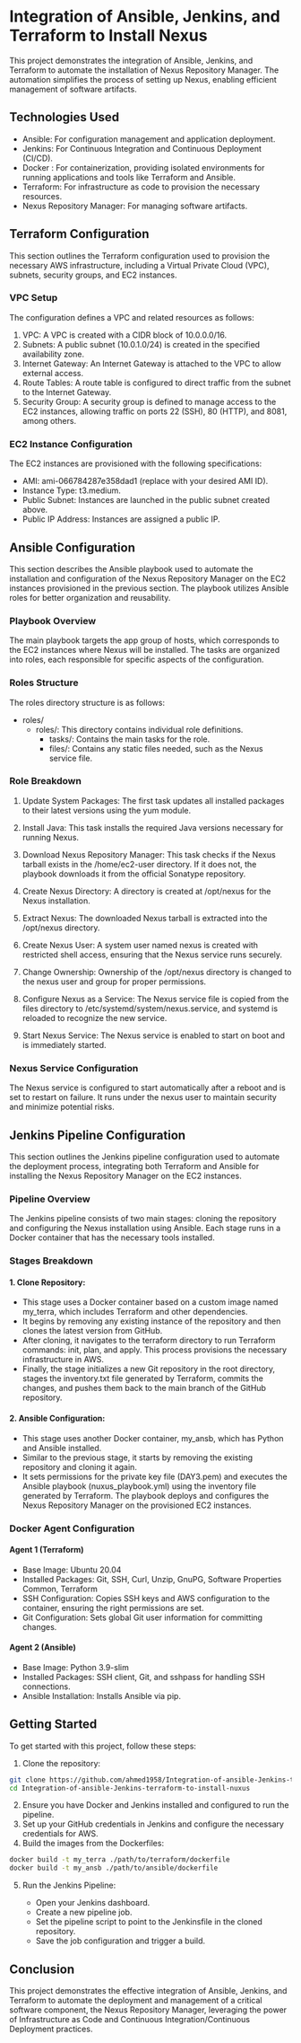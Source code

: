 # Integration of Ansible, Jenkins, and Terraform to Install Nexus
This project demonstrates the integration of Ansible, Jenkins, and Terraform to automate the installation of Nexus Repository Manager. The automation simplifies the process of setting up Nexus, enabling efficient management of software artifacts.

## Technologies Used
   - Ansible: For configuration management and application deployment.
   - Jenkins: For Continuous Integration and Continuous Deployment (CI/CD).
   - Docker : For containerization, providing isolated environments for running applications and tools like Terraform and Ansible. 
   - Terraform: For infrastructure as code to provision the necessary resources.
   - Nexus Repository Manager: For managing software artifacts.

## Terraform Configuration
This section outlines the Terraform configuration used to provision the necessary AWS infrastructure, including a Virtual Private Cloud (VPC), subnets, security groups, and EC2 instances.

### VPC Setup
The configuration defines a VPC and related resources as follows:

  1. VPC: A VPC is created with a CIDR block of 10.0.0.0/16.
  2. Subnets: A public subnet (10.0.1.0/24) is created in the specified availability zone.
  3. Internet Gateway: An Internet Gateway is attached to the VPC to allow external access.
  4. Route Tables: A route table is configured to direct traffic from the subnet to the Internet Gateway.
  5. Security Group: A security group is defined to manage access to the EC2 instances, allowing traffic on ports 22 (SSH), 80 (HTTP), and 8081, among others.
     
### EC2 Instance Configuration
The EC2 instances are provisioned with the following specifications:

  - AMI: ami-066784287e358dad1 (replace with your desired AMI ID).
  - Instance Type: t3.medium.
  - Public Subnet: Instances are launched in the public subnet created above.
  - Public IP Address: Instances are assigned a public IP.
## Ansible Configuration

This section describes the Ansible playbook used to automate the installation and configuration of the Nexus Repository Manager on the EC2 instances provisioned in the previous section. The playbook utilizes Ansible roles for better organization and reusability.

### Playbook Overview
The main playbook targets the app group of hosts, which corresponds to the EC2 instances where Nexus will be installed. The tasks are organized into roles, each responsible for specific aspects of the configuration.

### Roles Structure
The roles directory structure is as follows:
- roles/
  - roles/: This directory contains individual role definitions.
     - tasks/: Contains the main tasks for the role.
     - files/: Contains any static files needed, such as the Nexus service file.
    
### Role Breakdown
 1. Update System Packages: The first task updates all installed packages to their latest versions using the yum module.

 2. Install Java: This task installs the required Java versions necessary for running Nexus. 

 3. Download Nexus Repository Manager: This task checks if the Nexus tarball exists in the /home/ec2-user directory. If it does not, the playbook downloads it from the official Sonatype repository.

 4. Create Nexus Directory: A directory is created at /opt/nexus for the Nexus installation.

 5. Extract Nexus: The downloaded Nexus tarball is extracted into the /opt/nexus directory.

 6. Create Nexus User: A system user named nexus is created with restricted shell access, ensuring that the Nexus service runs securely.

 7. Change Ownership: Ownership of the /opt/nexus directory is changed to the nexus user and group for proper permissions.

 8. Configure Nexus as a Service: The Nexus service file is copied from the files directory to /etc/systemd/system/nexus.service, and systemd is reloaded to recognize the new service.

 9. Start Nexus Service: The Nexus service is enabled to start on boot and is immediately started.

### Nexus Service Configuration
The Nexus service is configured to start automatically after a reboot and is set to restart on failure. It runs under the nexus user to maintain security and minimize potential risks.

## Jenkins Pipeline Configuration
This section outlines the Jenkins pipeline configuration used to automate the deployment process, integrating both Terraform and Ansible for installing the Nexus Repository Manager on the EC2 instances.

### Pipeline Overview
The Jenkins pipeline consists of two main stages: cloning the repository and configuring the Nexus installation using Ansible. Each stage runs in a Docker container that has the necessary tools installed.

### Stages Breakdown
#### 1. Clone Repository:
  - This stage uses a Docker container based on a custom image named my_terra, which includes Terraform and other dependencies.
  - It begins by removing any existing instance of the repository and then clones the latest version from GitHub.
  - After cloning, it navigates to the terraform directory to run Terraform commands: init, plan, and apply. This process provisions the necessary infrastructure in AWS.
  - Finally, the stage initializes a new Git repository in the root directory, stages the inventory.txt file generated by Terraform, commits the changes, and pushes them back to the main branch of the GitHub repository.

#### 2. Ansible Configuration:
  - This stage uses another Docker container, my_ansb, which has Python and Ansible installed.
  - Similar to the previous stage, it starts by removing the existing repository and cloning it again.
  - It sets permissions for the private key file (DAY3.pem) and executes the Ansible playbook (nuxus_playbook.yml) using the inventory file generated by Terraform. The playbook deploys and configures the Nexus Repository Manager on the provisioned EC2 instances.
### Docker Agent Configuration
#### Agent 1 (Terraform)
   - Base Image: Ubuntu 20.04
   - Installed Packages: Git, SSH, Curl, Unzip, GnuPG, Software Properties Common, Terraform
   - SSH Configuration: Copies SSH keys and AWS configuration to the container, ensuring the right permissions are set.
   - Git Configuration: Sets global Git user information for committing changes.
#### Agent 2 (Ansible)
   - Base Image: Python 3.9-slim
   - Installed Packages: SSH client, Git, and sshpass for handling SSH connections.
   - Ansible Installation: Installs Ansible via pip.

## Getting Started
To get started with this project, follow these steps:

1. Clone the repository:
```sh
git clone https://github.com/ahmed1958/Integration-of-ansible-Jenkins-terraform-to-install-nuxus.git
cd Integration-of-ansible-Jenkins-terraform-to-install-nuxus
```
2. Ensure you have Docker and Jenkins installed and configured to run the pipeline.
3. Set up your GitHub credentials in Jenkins and configure the necessary credentials for AWS.
4. Build the images from the Dockerfiles:
```sh
docker build -t my_terra ./path/to/terraform/dockerfile
docker build -t my_ansb ./path/to/ansible/dockerfile
```
5. Run the Jenkins Pipeline:

    - Open your Jenkins dashboard. 
    - Create a new pipeline job.
    - Set the pipeline script to point to the Jenkinsfile in the cloned repository.
    - Save the job configuration and trigger a build.
## Conclusion
This project demonstrates the effective integration of Ansible, Jenkins, and Terraform to automate the deployment and management of a critical software component, the Nexus Repository Manager, leveraging the power of Infrastructure as Code and Continuous Integration/Continuous Deployment practices.
